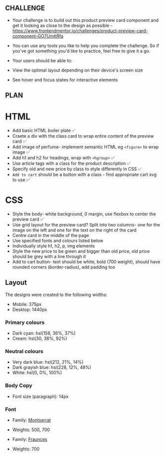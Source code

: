 ## CHALLENGE

- Your challenge is to build out this product preview card component and get it looking as close to the design as possible - https://www.frontendmentor.io/challenges/product-preview-card-component-GO7UmttRfa

- You can use any tools you like to help you complete the challenge. So if you've got something you'd like to practice, feel free to give it a go.

- Your users should be able to:

- View the optimal layout depending on their device's screen size
- See hover and focus states for interactive elements

## PLAN

# HTML

- Add basic HTML boiler plate ✅
- Craete a div with the class card to wrap entire content of the preview card ✅
- Add image of perfume- implement semantic HTML eg `<figure>` to wrap image ✅
- Add h1 and h2 for headings, wrap with `<hgroup>` ✅
- Use article tags with a class for the product description ✅
- Specify old and new price by class to style differently in CSS ✅
- `Add to cart` should be a button with a class - find appropriate cart svg to use ✅

# CSS

- Style the body- white background, 0 margin, use flexbox to center the preview card ✅
- Use grid layout for the preview card? Split into two columns- one for the image on the left and one for the text on the right of the card
- Centre card in the middle of the page
- Use specified fonts and colours listed below
- Individually style h1, h2, p, img elements
- Style the new price to be green and bigger than old price, old price should be grey with a line through it
- Add to cart button- text should be white, bold (700 weight), should have rounded corners (border-radius), add padding too

## Layout

The designs were created to the following widths:

- Mobile: 375px
- Desktop: 1440px

### Primary colours

- Dark cyan: hsl(158, 36%, 37%)
- Cream: hsl(30, 38%, 92%)

### Neutral colours

- Very dark blue: hsl(212, 21%, 14%)
- Dark grayish blue: hsl(228, 12%, 48%)
- White: hsl(0, 0%, 100%)

### Body Copy

- Font size (paragraph): 14px

### Font

- Family: [Montserrat](https://fonts.google.com/specimen/Montserrat)
- Weights: 500, 700

- Family: [Fraunces](https://fonts.google.com/specimen/Fraunces)
- Weights: 700

